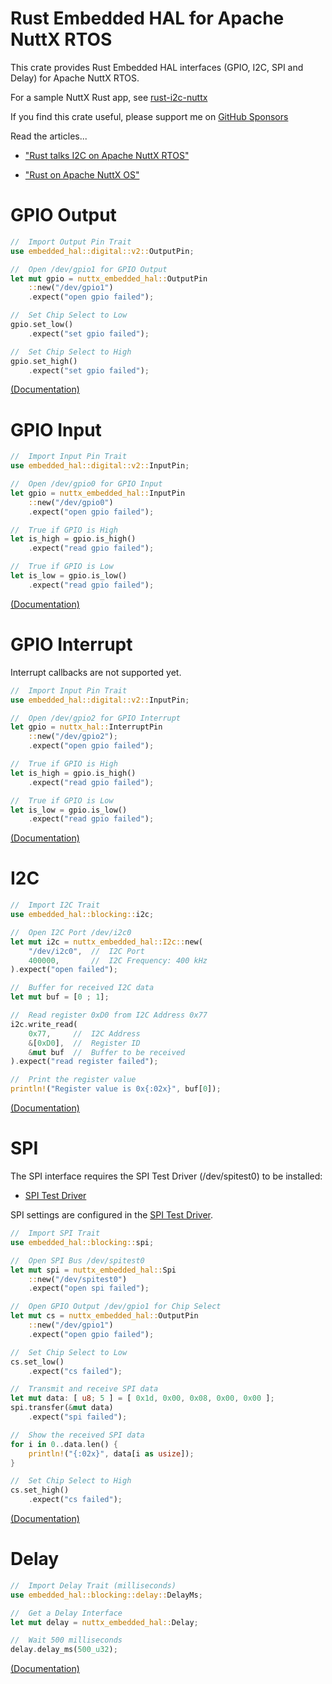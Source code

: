 # Rust Embedded HAL for Apache NuttX RTOS

This crate provides Rust Embedded HAL interfaces (GPIO, I2C, SPI and Delay) for Apache NuttX RTOS.

For a sample NuttX Rust app, see [rust-i2c-nuttx](https://github.com/lupyuen/rust-i2c-nuttx)

If you find this crate useful, please support me on [GitHub Sponsors](https://github.com/sponsors/lupyuen)

Read the articles...

-   ["Rust talks I2C on Apache NuttX RTOS"](https://lupyuen.github.io/articles/rusti2c)

-   ["Rust on Apache NuttX OS"](https://lupyuen.github.io/articles/rust2)

# GPIO Output

```rust
//  Import Output Pin Trait
use embedded_hal::digital::v2::OutputPin;

//  Open /dev/gpio1 for GPIO Output
let mut gpio = nuttx_embedded_hal::OutputPin
    ::new("/dev/gpio1")
    .expect("open gpio failed");

//  Set Chip Select to Low
gpio.set_low()
    .expect("set gpio failed");

//  Set Chip Select to High
gpio.set_high()
    .expect("set gpio failed");
```

[(Documentation)](https://docs.rs/nuttx-embedded-hal/latest/nuttx_embedded_hal/struct.OutputPin.html)

# GPIO Input

```rust
//  Import Input Pin Trait
use embedded_hal::digital::v2::InputPin;

//  Open /dev/gpio0 for GPIO Input
let gpio = nuttx_embedded_hal::InputPin
    ::new("/dev/gpio0")
    .expect("open gpio failed");

//  True if GPIO is High
let is_high = gpio.is_high()
    .expect("read gpio failed");

//  True if GPIO is Low
let is_low = gpio.is_low()
    .expect("read gpio failed");
```

[(Documentation)](https://docs.rs/nuttx-embedded-hal/latest/nuttx_embedded_hal/struct.InputPin.html)

# GPIO Interrupt

Interrupt callbacks are not supported yet.

```rust
//  Import Input Pin Trait
use embedded_hal::digital::v2::InputPin;

//  Open /dev/gpio2 for GPIO Interrupt
let gpio = nuttx_hal::InterruptPin
    ::new("/dev/gpio2");
    .expect("open gpio failed");

//  True if GPIO is High
let is_high = gpio.is_high()
    .expect("read gpio failed");

//  True if GPIO is Low
let is_low = gpio.is_low()
    .expect("read gpio failed");
```

[(Documentation)](https://docs.rs/nuttx-embedded-hal/latest/nuttx_embedded_hal/struct.InterruptPin.html)

# I2C

```rust
//  Import I2C Trait
use embedded_hal::blocking::i2c;

//  Open I2C Port /dev/i2c0
let mut i2c = nuttx_embedded_hal::I2c::new(
    "/dev/i2c0",  //  I2C Port
    400000,       //  I2C Frequency: 400 kHz
).expect("open failed");

//  Buffer for received I2C data
let mut buf = [0 ; 1];

//  Read register 0xD0 from I2C Address 0x77
i2c.write_read(
    0x77,     //  I2C Address
    &[0xD0],  //  Register ID
    &mut buf  //  Buffer to be received
).expect("read register failed");

//  Print the register value
println!("Register value is 0x{:02x}", buf[0]);
```

[(Documentation)](https://docs.rs/nuttx-embedded-hal/latest/nuttx_embedded_hal/struct.I2c.html)

# SPI

The SPI interface requires the SPI Test Driver (/dev/spitest0) to be installed:

-   [SPI Test Driver](https://github.com/lupyuen/incubator-nuttx/tree/master/drivers/rf)

SPI settings are configured in the [SPI Test Driver](https://github.com/lupyuen/incubator-nuttx/blob/master/drivers/rf/spi_test_driver.c#L39-L58).

```rust
//  Import SPI Trait
use embedded_hal::blocking::spi;

//  Open SPI Bus /dev/spitest0
let mut spi = nuttx_embedded_hal::Spi
    ::new("/dev/spitest0")
    .expect("open spi failed");

//  Open GPIO Output /dev/gpio1 for Chip Select
let mut cs = nuttx_embedded_hal::OutputPin
    ::new("/dev/gpio1")
    .expect("open gpio failed");

//  Set Chip Select to Low
cs.set_low()
    .expect("cs failed");

//  Transmit and receive SPI data
let mut data: [ u8; 5 ] = [ 0x1d, 0x00, 0x08, 0x00, 0x00 ];
spi.transfer(&mut data)
    .expect("spi failed");

//  Show the received SPI data
for i in 0..data.len() {
    println!("{:02x}", data[i as usize]);
}

//  Set Chip Select to High
cs.set_high()
    .expect("cs failed");
```

[(Documentation)](https://docs.rs/nuttx-embedded-hal/latest/nuttx_embedded_hal/struct.Spi.html)

# Delay

```rust
//  Import Delay Trait (milliseconds)
use embedded_hal::blocking::delay::DelayMs;

//  Get a Delay Interface
let mut delay = nuttx_embedded_hal::Delay;

//  Wait 500 milliseconds
delay.delay_ms(500_u32);
```

[(Documentation)](https://docs.rs/nuttx-embedded-hal/latest/nuttx_embedded_hal/struct.Delay.html)